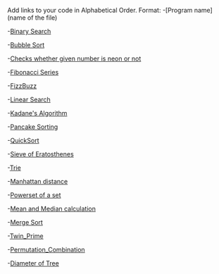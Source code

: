 Add links to your code in Alphabetical Order.
Format: -[Program name](name of the file)

-[Binary Search](binarySearch.js)

-[Bubble Sort](bubbleSort.js)

-[Checks whether given number is neon or not](neonNumber.js)

-[Fibonacci Series](fibonacciSum.js)

-[FizzBuzz](fizzBuzz.js)

-[Linear Search](linearSearch.js)

-[Kadane's Algorithm](kadaneAlgo.js)

-[Pancake Sorting](pancakeSorting.js)

-[QuickSort](QuickSort.js)

-[Sieve of Eratosthenes](Sieve.js)

-[Trie](Trie.js)

-[Manhattan distance](Manhattan_distance.js)

-[Powerset of a set](Powerset.js)

-[Mean and Median calculation](mean_median.js)

-[Merge Sort](mergesort.js)

-[Twin_Prime](twin_prime.js)

-[Permutation_Combination](permutation_combination.js)

-[Diameter of Tree](treeDiameter.js)
